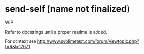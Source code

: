 # send-self (name not finalized)

WIP

Refer to docstrings until a proper readme is added.

For context see http://www.sublimetext.com/forum/viewtopic.php?f=6&t=17671
